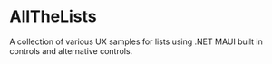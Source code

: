 # AllTheLists

A collection of various UX samples for lists using .NET MAUI built in controls and alternative controls. 
